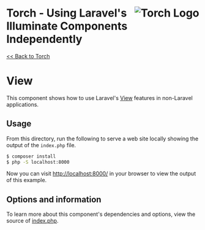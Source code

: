 # <img src="../../torch-logo.png" alt="Torch Logo" align="right">Torch - Using Laravel's Illuminate Components Independently

[&lt;&lt; Back to Torch](../../readme.md)

# View

This component shows how to use Laravel's [View](https://laravel.com/docs/5.5/views) features in non-Laravel applications.

## Usage
From this directory, run the following to serve a web site locally showing the output of the `index.php` file.

```bash
$ composer install
$ php -S localhost:8000
```

Now you can visit [http://localhost:8000/](http://localhost:8000/) in your browser to view the output of this example.

## Options and information

To learn more about this component's dependencies and options, view the source of [index.php](index.php).
